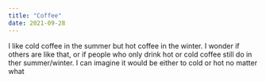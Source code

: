 ```yaml
---
title: "Coffee"
date: 2021-09-28
---
```


I like cold coffee in the summer but hot coffee in the winter. I wonder if others are like that, or if people who only drink hot or cold coffee still do in ther summer/winter. I can imagine it would be either to cold or hot no matter what
